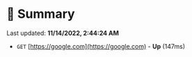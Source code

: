 # 📖 Summary
Last updated: **11/14/2022, 2:44:24 AM**

- `GET` [https://google.com](https://google.com) - **Up** (147ms)
